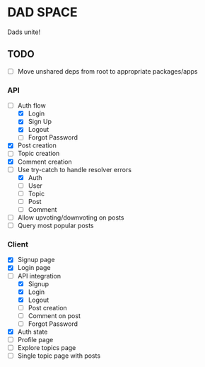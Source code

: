 # DAD SPACE

Dads unite!

## TODO

- [ ] Move unshared deps from root to appropriate packages/apps

### API

- [ ] Auth flow
  - [x] Login
  - [x] Sign Up
  - [x] Logout
  - [ ] Forgot Password
- [x] Post creation
- [ ] Topic creation
- [x] Comment creation
- [ ] Use try-catch to handle resolver errors
  - [x] Auth
  - [ ] User
  - [ ] Topic
  - [ ] Post
  - [ ] Comment
- [ ] Allow upvoting/downvoting on posts
- [ ] Query most popular posts

### Client

- [x] Signup page
- [x] Login page
- [ ] API integration
  - [x] Signup
  - [x] Login
  - [x] Logout
  - [ ] Post creation
  - [ ] Comment on post
  - [ ] Forgot Password
- [x] Auth state
- [ ] Profile page
- [ ] Explore topics page
- [ ] Single topic page with posts
